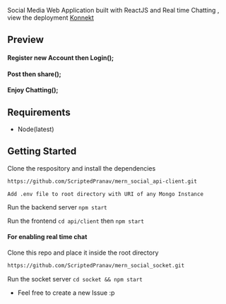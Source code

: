 Social Media Web Application built with ReactJS and Real time Chatting , view the deployment [Konnekt](https://konnekt-social.herokuapp.com/)

## Preview

#### Register new Account then Login();

#### Post then share();

#### Enjoy Chatting();

## Requirements

- Node(latest)

## Getting Started

Clone the respository and install the dependencies

```bash
https://github.com/ScriptedPranav/mern_social_api-client.git
```

`Add .env file to root directory with URI of any Mongo Instance`

Run the backend server `npm start`

Run the frontend `cd api/client` then `npm start`

#### For enabling real time chat

Clone this repo and place it inside the root directory

```bash
https://github.com/ScriptedPranav/mern_social_socket.git
```

Run the socket server `cd socket && npm start`

- Feel free to create a new Issue :p
